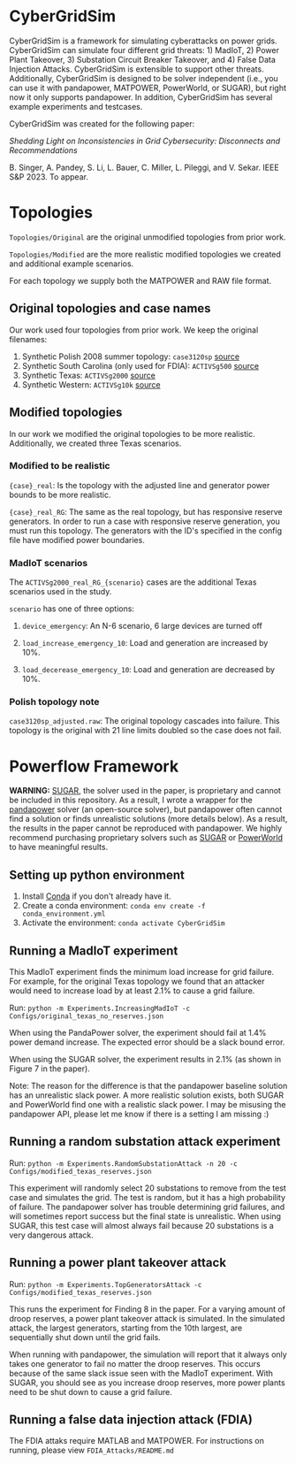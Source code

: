 # CyberGridSim
CyberGridSim is a framework for simulating cyberattacks on power grids. CyberGridSim can simulate four different
grid threats: 1) MadIoT, 2) Power Plant Takeover, 3) Substation Circuit Breaker Takeover, and 4) False Data Injection
Attacks. CyberGridSim is extensible to support other threats. Additionally, CyberGridSim is designed to be solver
independent (i.e., you can use it with pandapower, MATPOWER, PowerWorld, or SUGAR), but right now it only supports
pandapower. In addition, CyberGridSim has several example experiments and testcases.

CyberGridSim was created for the following paper:

*Shedding Light on Inconsistencies in Grid Cybersecurity: Disconnects and Recommendations*

B. Singer, A. Pandey, S. Li, L. Bauer, C. Miller, L. Pileggi, and V. Sekar. IEEE S&P 2023. To appear.

# Topologies

`Topologies/Original` are the original unmodified topologies from prior work.

`Topologies/Modified` are the more realistic modified topologies we created and additional example scenarios.

For each topology we supply both the MATPOWER and RAW file format.

## Original topologies and case names

Our work used four topologies from prior work. We keep the original filenames:

1. Synthetic Polish 2008 summer
   topology: `case3120sp` [source](https://matpower.app/manual/matpower/ExamplematpowerCases.html)
2. Synthetic South Carolina (only used for
   FDIA): `ACTIVSg500` [source](https://electricgrids.engr.tamu.edu/electric-grid-test-cases/activsg500/)
3. Synthetic Texas: `ACTIVSg2000` [source](https://electricgrids.engr.tamu.edu/electric-grid-test-cases/activsg2000/)
4. Synthetic Western: `ACTIVSg10k` [source](https://electricgrids.engr.tamu.edu/electric-grid-test-cases/activsg10k/)

## Modified topologies

In our work we modified the original topologies to be more realistic. Additionally, we created three Texas scenarios.

### Modified to be realistic

`{case}_real`: Is the topology with the adjusted line and generator power bounds to be more realistic.

`{case}_real_RG`: The same as the real topology, but has responsive reserve generators. In order to run a case with
responsive reserve generation, you must run this topology. The generators with the ID's specified in the config file
have modified power boundaries.

### MadIoT scenarios

The `ACTIVSg2000_real_RG_{scenario}` cases are the additional Texas scenarios used in the study.

`scenario` has one of three options:

1. `device_emergency`: An N-6 scenario, 6 large devices are turned off

2. `load_increase_emergency_10`: Load and generation are increased by 10\%.

3. `load_decerease_emergency_10`: Load and generation are decreased by 10\%.

### Polish topology note

`case3120sp_adjusted.raw`: The original topology cascades into failure.
This topology is the original with 21 line limits doubled so the case does not fail.

# Powerflow Framework

**WARNING:**
[SUGAR](https://www.pearlstreettechnologies.com/), the solver used in the paper, is proprietary and cannot be included
in this repository. As a result, I wrote a wrapper for the [pandapower](https://www.pandapower.org/) solver (an
open-source solver), but pandapower often cannot find a solution or finds unrealistic solutions  (more details below).
As a result, the results in the paper cannot be reproduced with pandapower.
We highly recommend
purchasing proprietary
solvers such as [SUGAR](https://www.pearlstreettechnologies.com/) or [PowerWorld](https://www.powerworld.com/) to have
meaningful results.

## Setting up python environment

1. Install [Conda](https://www.anaconda.com/) if you don't already have it.
2. Create a conda environment: `conda env create -f conda_environment.yml`
3. Activate the environment: `conda activate CyberGridSim`

## Running a MadIoT experiment
This MadIoT experiment finds the minimum load increase for grid failure. For example, for the original
Texas topology we found that an attacker would need to increase load by at least 2.1% to cause a grid failure.

Run: `python -m Experiments.IncreasingMadIoT -c Configs/original_texas_no_reserves.json`

When using the PandaPower solver, the experiment should fail at 1.4% power demand increase.
The expected error should be a slack bound error.

When using the SUGAR solver, the experiment results in 2.1% (as shown in Figure 7 in the paper).

Note: The reason for the difference is that the pandapower baseline solution has an unrealistic slack power. A more
realistic solution exists, both SUGAR and PowerWorld find one with a realistic slack power. I may be misusing the
pandapower API, please let me know if there is a setting I am missing :)

## Running a random substation attack experiment

Run: `python -m Experiments.RandomSubstationAttack -n 20 -c Configs/modified_texas_reserves.json`

This experiment will randomly select 20 substations to remove from the test case and simulates the grid.
The test is random, but it has a high probability of failure. The pandapower solver has trouble determining grid
failures,
and will sometimes report success but the final state is unrealistic. When using SUGAR, this test case will almost
always
fail because 20 substations is a very dangerous attack.

## Running a power plant takeover attack

Run: `python -m Experiments.TopGeneratorsAttack -c Configs/modified_texas_reserves.json`

This runs the experiment for Finding 8 in the paper. For a varying amount of droop reserves, a
power plant takeover attack is simulated. In the simulated attack, the largest generators, starting from the 10th
largest, are sequentially shut down until the grid fails.

When running with pandapower, the simulation will report that it always only takes one generator to fail no matter the
droop reserves. This occurs because of the same slack issue seen with the MadIoT experiment. With SUGAR,
you should see as you increase droop reserves, more power plants need to be shut down to cause a grid failure.

## Running a false data injection attack (FDIA)

The FDIA attaks require MATLAB and MATPOWER. For instructions on running, please view `FDIA_Attacks/README.md`